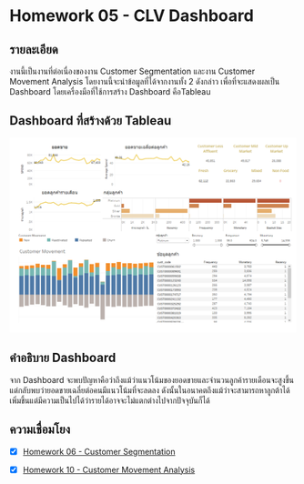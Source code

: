 # Homework 05 - CLV Dashboard

## รายละเอียด
งานนี้เป็นงานที่ต่อเนื่องของงาน Customer Segmentation และงาน Customer Movement Analysis โดยงานนี้จะนำข้อมูลที่ได้จากงานทั้ง 2 ดังกล่าว เพื่อที่จะแสดงผลเป็น Dashboard โดยเครื่องมือที่ใช้การสร้าง Dashboard คือTableau

## Dashboard ที่สร้างด้วย Tableau
![clv_dashboard](./images/clv_dashboard.png)

## คำอธิบาย Dashboard
จาก Dashboard จะพบปัญหาคือว่าถึงแม้ว่าแนวโน้มของยอดขายและจำนวนลูกค้ารายเดือนจะสูงขึ้น แต่กลับพบว่ายอดขายเฉลี่ยต่อคนมีแนวโน้มที่จะลดลง ดังนั้นในอนาคตถึงแม้ว่าจะสามารถหาลูกต้าได้เพิ่มขึ้นแต่มีความเป็นไปได้ว่ารายได้อาจจะไม่แตกต่างไปจากปัจจุบันก็ได้


## ความเชื่อมโยง
- [x] [Homework 06 - Customer Segmentation](../Homework%2006%20-%20Customer%20Segmentation)

- [x] [Homework 10 - Customer Movement Analysis](../Homework%2010%20-%20Customer%20Movement%20Analysis)